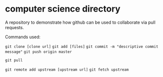 # computer science directory

A repository to demonstrate how github can be used to collaborate via pull requests.

Commands used:

`git clone [clone url]`
`git add [files]`
`git commit -m "descriptive commit message"`
`git push origin master`

`git pull`

`git remote add upstream [upstream url]`
`git fetch upstream`
